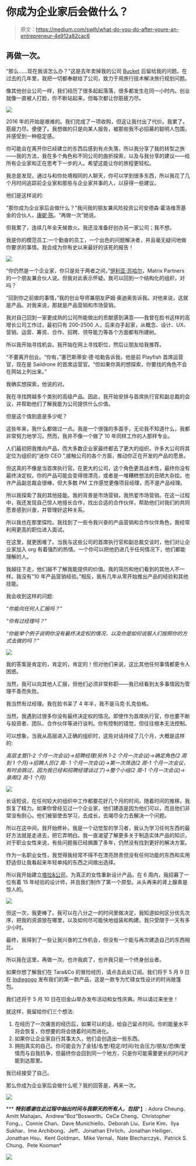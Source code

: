 # 你成为企业家后会做什么？

> 原文：<https://medium.com/swlh/what-do-you-do-after-youre-an-entrepreneur-4e912a82cac6>

## 再做一次。

“那么……现在我该怎么办？”这是去年卖掉我的公司 [Bucket](/@JuliaLam/introducing-bucket-beta-e0d267f861a3) 后留给我的问题。在过去的几年里，我把一切都奉献给了公司，致力于用旅行技术解决旅行规划问题。

像其他创业公司一样，我们经历了很多起起落落，很多都发生在同一小时内。创业就像一直被人打脸，你不断站起来，但每次都让你筋疲力尽。

![](img/6890c599877c5a36a5ed2ca730b5dbdc.png)

2016 年的开始是艰难的。我们完成了一项收购，但这让我付出了代价。我累了。筋疲力尽。便便了。我想做的只是向某人报告，被那些我不必招募的聪明人包围，并感受到一种稳定感。

你可能会在离开你已经建立的东西后感到有点失落，所以我分享了我的转型之旅——我的方法，我在多个角色和不同公司的曲折探索，以及与我分享的建议——给所有企业家和正在思考下一步的人。希望这能让你的旅程更轻松。

我总是发现，通过与和你处境相同的人聊天，你可以学到很多东西，所以我花了几个月时间追踪前企业家和那些与企业家共事的人，以获得一些建议。

他们是这样说的:

"那你成为企业家后会做什么？"我问我的朋友兼风险投资公司安德森·霍洛维茨基金的合伙人，[康妮·陈](https://www.linkedin.com/in/conniechan/)。“再做一次”她说。

但我累了，连续几年全天候救火。我还没准备好创办另一家公司；我不想。

我是你的模范员工:一个勤奋的员工，一个出色的问题解决者，并且毫无疑问地做你要求的事情。我会成为你有史以来最好的该死的报告！

![](img/d1bd8e800c353eb07f57965c2592d247.png)

“你仍然是一个企业家，你只是处于两者之间，”[伊利亚·苏哈尔](https://www.linkedin.com/in/ilyasukhar/)，Matrix Partners 的一个朋友兼合伙人说。但我对此表示怀疑。我可以回到一个结构化的组织，对吗？

“回到你之前做的事情，”我的创业导师兼朋友萨姆·奥迪奥告诉我。对他来说，这就是产品。对我来说，那就是产品营销和市场营销。

我对自己回到一家更成熟的公司所能做出的贡献感到满意——我曾在脸书这样的高增长公司工作过，最初只有 200-2500 人，后来白手起家，从概念、设计、UX、营销、运营、筹资、合作、招聘、领导能力等各个方面都有所建树。

所以我开始寻找机会。我开始在网上寻找职位，然后让朋友给我推荐。

“不要离开创业。“你有，”塞巴斯蒂安·德·哈勒告诉我，他是前 Playfish 首席运营官，现在是 Saildrone 的首席运营官。“但如果你真的想探索，你要找的角色不会在网站上列出来。”

我确实想探索，他说的对。

我在寻找跨越多个类别的高级产品。因此，我开始安排与首席执行官和副总裁的会议，并帮助他们了解我能为公司提供什么价值。

但是这个值到底是多少呢？

这些年来，我什么都做过一点。我是一个很强的多面手，无论我不知道什么，我都非常努力地学习。然而，我并不像一个做了 10 年同样工作的人那样专业。

人们最初把我推向产品，而大多数企业家最终都去了更大的组织。许多大公司将其定位为组织的“迷你 CEO ”,接触公司的各个方面，推动你正在开发的产品的愿景。

但这真的不像是当首席执行官。在更大的公司，这个角色更具战术性，最终你没有最终决定权。你的产品可能会变得很漂亮，或者是一堆糟糕想法的丑陋大杂烩。也许产品副总裁会很棒，但大多数 PM 工作感觉更像项目经理，而不是产品经理。

所以我探索了我的其他技能。我的背景是市场营销，我热爱市场营销。在这一过程中，我还发现自己惊人地擅长合作，找出合适的合作伙伴，帮助他们对我们的共同愿景感到兴奋，并管理好这种关系。

所以我也在那里探险。我找到了一些令我兴奋的产品营销和合作伙伴角色，我经常利用更高的职位进入面试。

在这里，就更困难了。当我与这些公司的首席执行官和副总裁交谈时，他们对让企业家加入 org 有着强烈的热情。一个你可以把他扔进几乎任何情况下，他们都能理解的人。

我越往下走，他们越不了解我能提供的价值。我的简历和他们看到的其他人不一样。我没有“10 年产品营销经验。”相反，我有几年从零开始推出产品的经验和其他技能。

我会收到这样的问题:

*“你能向任何人汇报吗？”*

*“你有过经理吗？”*

*“你能举个例子说明你没有最终决定权的情况，以及你是如何说服人们按照你的方式去做的吗？”*

![](img/2ec9a76db4d1460a024c6791b0673d3f.png)

我的答案是肯定的，肯定的，肯定的！但对他们来说，这比其他任何事情都更令人困惑。

当然，我可以向其他人汇报，但他们必须非常称职——我已经看到太多事情因为管理不善而失败。

我当然有过经理。我在脸书呆了 4 年半，我不是马克·扎克伯格。

当然，我遇到过很多你没有最终决定权的情况。即使作为首席执行官，你也要不断与投资者、团队、合作伙伴等进行谈判。你有控制的错觉，但往往根本无法控制。

可以想象，当我从高层进入正确的组织时，这些对话持续了几个月，大概是这样的:

*高层主管(1-2 个月一次会议)→招聘经理(另外 1-2 个月一次会议)→确定角色(2 周到 1 个月)→招聘人员(2 周- 1 个月一次会议)→第一次筛选(2 周-1 个月一次会议，有时会跳过，因为我已经和招聘经理谈过了)→整个小组(2 周-1 个月一次会议)→录用(2 周-1 个月)*

![](img/e2ab92d2010b8b71c1ee8b6e90a5ccbe.png)

长话短说，在任何较大的组织中工作都要花好几个月的时间。随着时间的推移，我恢复了精力。如果你曾经见过一个企业家，他们建造是因为他们可以，而且他们非常没有耐心。他们被驱使去学习，去成长，去竭尽全力去解决一个问题。

所以在这中间，我开始修补。我是一个动觉型的学习者，我认为学习任何东西的最好方法就是走进去，把它弄明白。我一直渴望了解更多关于制造实体产品的知识，对于职业女性来说，有些问题我已经搁置了多年，仍然没有找到更好的解决方案。

作为一名职业女性，我觉得我经常不得不在漂亮昂贵但没有任何功能的东西和实用舒适但让我看起来年轻单纯的东西之间做出选择。

所以我开始建立[塔拉&公司](https://www.facebook.com/LoveTaraAndCo/)，为真正的女性重新设计产品。在 6 周内，我招募了一位有着 15 年经验的设计师，并且我们制作了第一个原型。从头再来的肾上腺素是惊人的。

![](img/dec0a17ada3112db9d240f8fc0dfd802.png)

但这一次，我更棒了。我可以在八分之一的时间里做决定，我知道如何区分优先次序，把我的资源放在哪里，以及如何尽可能快地组装和构建。我只受限于一天有多少小时。

最终，我得到了一些让我兴奋的工作机会，但没有一个能与再次建造自己的东西相比。

所以我在这里，再做一次。也许我疯了，也许我只是一个终身创业者。

如果你想了解我们在 Tara&Co 的冒险经历，请点击此处订阅。我们将于 5 月 9 日在 [Indiegogo](https://www.indiegogo.com/#/picks_for_you) 发布我们的第一款产品，这是一款专为忙碌女性设计的时尚敞篷包。

我们还将于 5 月 10 日在旧金山举办发布活动和女性庆典。所以请过来坐坐！

就这样，我留给你们三个想法:

1.  在经历了一次痛苦的经历后，如果可以的话，给自己留点时间。你的能量水平将会恢复，你想要的将会随着时间而进化。
2.  如果你让企业家自行其事太久，他们会创造出一些东西。
3.  拥抱真实的自己。你可能会为了金钱/名誉/稳定/时间/社会压力/朋友/恐惧/爱情而与自我抗争，但最终你会回到同一个地方，只是你可能需要更长的时间才能到达那里。

我已经接受了自己。

那么你成为企业家后会做什么呢？我的回答是，再来一次。

![](img/931285215f6c19ea48586a856ad03c9c.png)

*** ***特别感谢在此过程中抽出时间与我聊天的所有人，包括****】: Adora Cheung、Amitt Mahajan、Andrew“Boz”Bosworth、CeCe Cheng、Christopher Fong、、Connie Chan、Dave Munichiello、Deborah Liu、Eurie Kim、Ilya Sukhar、Ime Archibong、Jeff、Jonathan Ehrlich、Jonathan Heiliger、Jonathan Hsu、Kent Goldman、Mike Vernal、Nate Blecharczyk、Patrick S. Chung、Pete Kooman*

![](img/5f0317379178f60cf384fcb2433a4c3a.png)